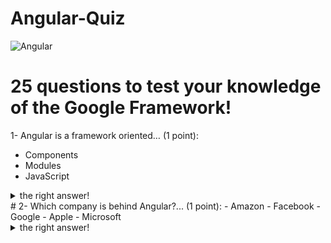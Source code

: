 # Angular-Quiz
![Angular](https://loga-engineering.com/wp-content/uploads/2019/10/angular-logo.png)

# 25 questions to test your knowledge of the Google Framework!
  1- Angular is a framework oriented… (1 point): 
   - Components
   - Modules
   - JavaScript
   <details>
  <summary>the right answer!</summary>
  
  ## Heading
  => Components
  </details>
   # 
  2- Which company is behind Angular?... (1 point):
   - Amazon
   - Facebook
   - Google
   - Apple
   - Microsoft
    <details>
  <summary>the right answer!</summary>
  
  ## Heading
  => Google 
  </details>
